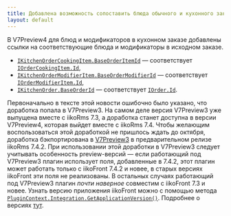 ```yaml
---
title: Добавлена возможность сопоставить блюда обычного и кухонного заказов
layout: default
---
```


В V7Preview4 для блюд и модификаторов в кухонном заказе добавлены ссылки на соответствующие блюда и модификаторы в исходном заказе.

* [`IKitchenOrderCookingItem.BaseOrderItemId`](https://iiko.github.io/front.api.sdk/v7/html/P_Resto_Front_Api_Data_Kitchen_IKitchenOrderCookingItem_BaseOrderItemId.htm) — соответствует [`IOrderCookingItem.Id`](https://iiko.github.io/front.api.sdk/v7/html/T_Resto_Front_Api_Data_Orders_IOrderCookingItem.htm),
* [`IKitchenOrderModifierItem.BaseOrderModifierId`](https://iiko.github.io/front.api.sdk/v7/html/P_Resto_Front_Api_Data_Kitchen_IKitchenOrderModifierItem_BaseOrderModifierId.htm) — соответствует [`IOrderModifierItem.Id`](https://iiko.github.io/front.api.sdk/v7/html/T_Resto_Front_Api_Data_Orders_IOrderModifierItem.htm),
* [`IKitchenOrder.BaseOrderId`](https://iiko.github.io/front.api.sdk/v7/html/P_Resto_Front_Api_Data_Kitchen_IKitchenOrder_BaseOrderId.htm) — соответствует [`IOrder.Id`](https://iiko.github.io/front.api.sdk/v7/html/T_Resto_Front_Api_Data_Orders_IOrder.htm).

Первоначально в тексте этой новости ошибочно было указано, что доработка попала в V7Preview3. На самом деле версия V7Preview3 уже выпущена вместе с iikoRms 7.3, а доработка станет доступна в версии V7Preview4, которая выйдет вместе с iikoRms 7.4. Чтобы желающим воспользоваться этой доработкой не пришлось ждать до октября, доработка бэкпортирована в [V7Preview3](https://www.nuget.org/packages/Resto.Front.Api.V7Preview3/7.4.2015-alpha) в предварительном релизе iikoRms 7.4.2. При использовании этой доработки в V7Preview3 следует учитывать особенность preview-версий — если работающий под V7Preview3 плагин использует поля, добавленные в 7.4.2, этот плагин может работать только с iikoFront  7.4.2 и новее, в старых версиях iikoFront эти поля не реализованы. В остальных случаях работающий под V7Preview3 плагин *почти наверное* совместим с iikoFront 7.3 и новее. Узнать версию приложения iikoFront можно с помощью метода [`PluginContext.Integration.GetApplicationVersion()`](https://iiko.github.io/front.api.sdk/v7/html/M_Resto_Front_Api_IPluginIntegrationService_GetApplicationVersion.htm). Подробнее о версиях [тут](https://iiko.github.io/front.api.doc/versioning.html). 